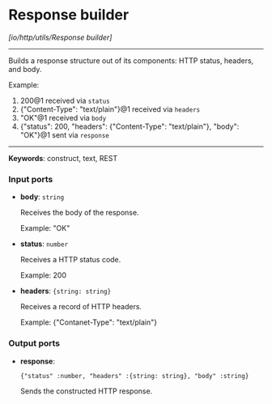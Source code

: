 # Response builder

_[io/http/utils/Response builder]_

---

Builds a response structure out of its components: HTTP status, headers, and body.  
  
Example:  
1. 200@1 received via `status`  
2. {"Content-Type": "text/plain"}@1 received via `headers`  
3. "OK"@1 received via `body`  
4. {"status": 200, "headers": {"Content-Type": "text/plain"}, "body": "OK"}@1 sent via `response`  

---

__Keywords__: construct, text, REST

### Input ports

* __body__: ` string `

    Receives the body of the response.
    
    Example:
    "OK"


* __status__: ` number `

    Receives a HTTP status code.
    
    Example:
    200


* __headers__: ` {string: string} `

    Receives a record of HTTP headers.
    
    Example:
    {"Contanet-Type": "text/plain"}

### Output ports

* __response__: 
    ```
    {"status" :number, "headers" :{string: string}, "body" :string}
    ```

    Sends the constructed HTTP response.

